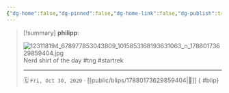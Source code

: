 ```yaml
---
{"dg-home":false,"dg-pinned":false,"dg-home-link":false,"dg-publish":true,"tags":["dgblip"],"disabled rules":["yaml-title","yaml-title-alias","file-name-heading"],"title":"philipp on instagram @ 2020-10-30","created-date":"2020-10-30T08:59:00","updated-date":"2025-05-02T17:43:07","dg-path":"blips/17880173629859404.md","permalink":"/blips/17880173629859404/","dgPassFrontmatter":true}
---
```


> [!summary] **philipp**:
>
> ![123118194_678977853043809_1015853168193631063_n_17880173629859404.jpg](/img/user/attachments/123118194_678977853043809_1015853168193631063_n_17880173629859404.jpg)
> Nerd shirt of the day #tng #startrek
> - - -
>
> 🗓️ `Fri, Oct 30, 2020` · [[public/blips/17880173629859404\|🔗]]
{ #blip}

